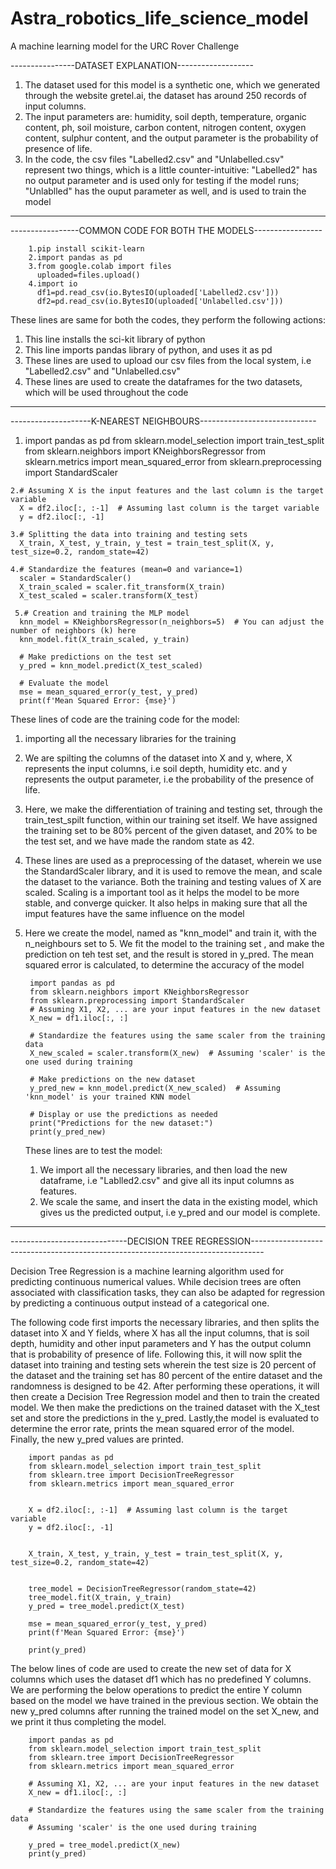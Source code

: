 # Astra_robotics_life_science_model
A machine learning model for the URC Rover Challenge 

----------------DATASET EXPLANATION-------------------
1. The dataset used for this model is a synthetic one, which we generated through the website gretel.ai, the dataset has around 250 records of input columns.
2. The input parameters are: humidity, soil depth, temperature, organic content, ph, soil moisture, carbon content, nitrogen content, oxygen content, sulphur content, and the output parameter is the probability of presence of life.
3. In the code, the csv files "Labelled2.csv" and "Unlabelled.csv" represent two things, which is a little counter-intuitive:  "Labelled2" has no output parameter and is used only for testing if the model runs; "Unlablled" has the ouput parameter as well, and is used to train the model
-------------------------------------------------------

-----------------COMMON CODE FOR BOTH THE MODELS-----------------

        1.pip install scikit-learn
        2.import pandas as pd
        3.from google.colab import files
          uploaded=files.upload()
        4.import io
          df1=pd.read_csv(io.BytesIO(uploaded['Labelled2.csv']))
          df2=pd.read_csv(io.BytesIO(uploaded['Unlabelled.csv']))
These lines are same for both the codes, they perform the following actions:
1. This line installs the sci-kit library of python
2. This line imports pandas library of python, and uses it as pd
3. These lines are used to upload our csv files from the local system, i.e "Labelled2.csv" and "Unlabelled.csv"
4. These lines are used to create the dataframes for the two datasets, which will be used throughout the code
--------------------------------------------------------------------

--------------------K-NEAREST NEIGHBOURS-----------------------------
  
   
   
   1. import pandas as pd
      from sklearn.model_selection import train_test_split
      from sklearn.neighbors import KNeighborsRegressor
      from sklearn.metrics import mean_squared_error
      from sklearn.preprocessing import StandardScaler

    2.# Assuming X is the input features and the last column is the target variable
      X = df2.iloc[:, :-1]  # Assuming last column is the target variable
      y = df2.iloc[:, -1]
      
    3.# Splitting the data into training and testing sets
      X_train, X_test, y_train, y_test = train_test_split(X, y, test_size=0.2, random_state=42)
      
    4.# Standardize the features (mean=0 and variance=1)
      scaler = StandardScaler()
      X_train_scaled = scaler.fit_transform(X_train)
      X_test_scaled = scaler.transform(X_test)
      
     5.# Creation and training the MLP model
      knn_model = KNeighborsRegressor(n_neighbors=5)  # You can adjust the number of neighbors (k) here
      knn_model.fit(X_train_scaled, y_train)
      
      # Make predictions on the test set
      y_pred = knn_model.predict(X_test_scaled)
      
      # Evaluate the model
      mse = mean_squared_error(y_test, y_pred)
      print(f'Mean Squared Error: {mse}')
These lines of code are the training code for the model: 
1. importing all the necessary libraries for the training
2. We are spilting the columns of the dataset into X and y, where, X represents the input columns, i.e soil depth, humidity etc. and y represents the output parameter, i.e the probability of the presence of life.
3. Here, we make the differentiation of training and testing set, through the train_test_spilt function, within our training set itself. We have assigned the training set to be 80% percent of the given dataset, and 20% to be the test set, and we have made the random state as 42.
4. These lines are used as a preprocessing of the dataset, wherein we use the StandardScaler library, and it is used to remove the mean, and scale the dataset to the variance. Both the training and testing values of X are scaled. Scaling is a important tool as it helps the model to be more stable, and converge quicker. It also helps in making sure that all the imput features have the same influence on the model
5. Here we create the model, named as "knn_model" and train it, with the n_neighbours set to 5. We fit the model to the training set , and make the prediction on teh test set, and the result is stored in y_pred.
   The mean squared error is calculated, to determine the accuracy of the model

        import pandas as pd
        from sklearn.neighbors import KNeighborsRegressor
        from sklearn.preprocessing import StandardScaler
        # Assuming X1, X2, ... are your input features in the new dataset
        X_new = df1.iloc[:, :]
        
        # Standardize the features using the same scaler from the training data
        X_new_scaled = scaler.transform(X_new)  # Assuming 'scaler' is the one used during training
        
        # Make predictions on the new dataset
        y_pred_new = knn_model.predict(X_new_scaled)  # Assuming 'knn_model' is your trained KNN model
        
        # Display or use the predictions as needed
        print("Predictions for the new dataset:")
        print(y_pred_new)
   These lines are to test the model:
   1. We import all the necessary libraries, and then load the new dataframe, i.e "Lablled2.csv" and give all its input columns as features.
   2. We scale the same, and insert the data in the existing model, which gives us the predicted output, i.e y_pred and our model is complete.
------------------------------------------------------------------------------

-----------------------------DECISION TREE REGRESSION---------------------------------------------------------------------------------

Decision Tree Regression is a machine learning algorithm used for predicting continuous numerical values. While decision trees are often associated with classification tasks, they can also be adapted for regression by predicting a continuous output instead of a categorical one.

The following code first imports the necessary libraries, and then splits the dataset into X and Y fields, where X has all the input columns, that is soil depth, humidity and other input parameters and Y has the output column that is probability of presence of life. Following this, it will now split the dataset into training and testing sets wherein the test size is 20 percent of the dataset and the training set has 80 percent of the entire dataset and the randomness is designed to be 42. After performing these operations, it will then create a Decision Tree Regression model and then to train the created model. We then make the predictions on the trained dataset with the X_test set and store the predictions in the y_pred. Lastly,the model is evaluated to determine the error rate, prints the mean squared error of the model. Finally, the new y_pred values are printed. 

        import pandas as pd
        from sklearn.model_selection import train_test_split
        from sklearn.tree import DecisionTreeRegressor
        from sklearn.metrics import mean_squared_error

 
        X = df2.iloc[:, :-1]  # Assuming last column is the target variable
        y = df2.iloc[:, -1]
 

        X_train, X_test, y_train, y_test = train_test_split(X, y, test_size=0.2, random_state=42)


        tree_model = DecisionTreeRegressor(random_state=42)
        tree_model.fit(X_train, y_train)
        y_pred = tree_model.predict(X_test)

        mse = mean_squared_error(y_test, y_pred)
        print(f'Mean Squared Error: {mse}')

        print(y_pred)



The below lines of code are used to create the new set of data for X columns which uses the dataset df1 which has no predefined Y columns. We are performing the below operations to predict the entire Y column based on the model we have trained in the previous section. We obtain the new y_pred columns after running the trained model on the set X_new, and we print it thus completing the model.


        import pandas as pd
        from sklearn.model_selection import train_test_split
        from sklearn.tree import DecisionTreeRegressor
        from sklearn.metrics import mean_squared_error

        # Assuming X1, X2, ... are your input features in the new dataset
        X_new = df1.iloc[:, :]

        # Standardize the features using the same scaler from the training data
        # Assuming 'scaler' is the one used during training

        y_pred = tree_model.predict(X_new)
        print(y_pred)


